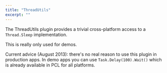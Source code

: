 ```yaml
---
title: "ThreadUtils"
excerpt: ""
---
```

The ThreadUtils plugin provides a trivial cross-platform access to a `Thread.Sleep` implementation.

This is really only used for demos.

Current advice (August 2013): there's no real reason to use this plugin in production apps. In demo apps you can use `Task.Delay(100).Wait()` which is already available in PCL for all platforms.